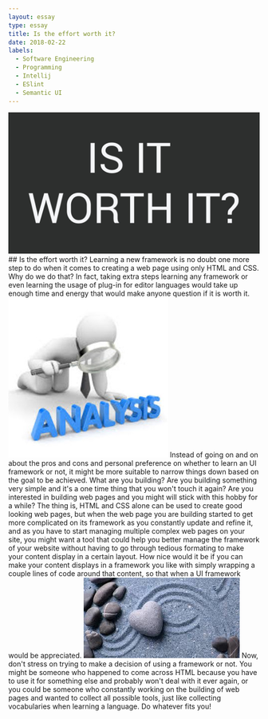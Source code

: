 ```yaml
---
layout: essay
type: essay
title: Is the effort worth it?
date: 2018-02-22
labels:
  - Software Engineering
  - Programming
  - Intellij
  - ESlint
  - Semantic UI
---
```

<img class="ui tiny left circular floated image" src="../images/worthIt.jpg">
## Is the effort worth it? 
Learning a new framework is no doubt one more step to do when it comes to creating a web page using only HTML and CSS. 
Why do we do that? In fact, taking extra steps learning any framework or even learning the usage of plug-in for editor 
languages would take up enough time and energy that would make anyone question if it is worth it. 

<img class="ui tiny left circular floated image" src="../images/analysis.jpg">
Instead of going on and on about the pros and cons and personal preference on whether to learn an UI framework or not, it might be 
more suitable to narrow things down based on the goal to be achieved. What are you building? Are you building something 
very simple and it's a one time thing that you won't touch it again? Are you interested in building web pages and you might will
stick with this hobby for a while? The thing is, HTML and CSS alone can be used to create good looking web pages, but when the web
page you are building started to get more complicated on its framework as you constantly update and refine it, and as you have to start
managing multiple complex web pages on your site, you might want a tool that could help you better manage the framework of your
website without having to go through tedious formating to make your content display in a certain layout. How nice would it be if you
can make your content displays in a framework you like with simply wrapping a couple lines of code around that content, so that when
a UI framework would be appreciated. 

<img class="ui tiny left circular floated image" src="../images/heartRock.jpg">
Now, don't stress on trying to make a decision of using a framework or not. You might be someone who happened to
come across HTML because you have to use it for something else and probably won't deal with it ever again, or you could be someone who
constantly working on the building of web pages and wanted to collect all possible tools, just like collecting vocabularies when learning a language. Do whatever fits you!


